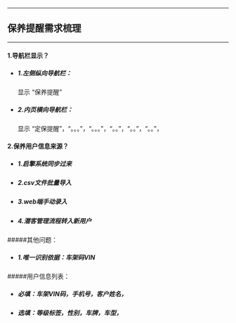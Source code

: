 -----------------
## 保养提醒需求梳理
------------------

#### 1.导航栏显示？
- ##### 1.左侧纵向导航栏：  
    显示 “保养提醒”  
    
- ##### 2.内页横向导航栏：  
    显示 “定保提醒”，“。。。”，“。。。”，“。。”，“。。”，“。。”，
    
#### 2.保养用户信息来源？
- ##### 1.启擎系统同步过来
- ##### 2.csv文件批量导入
- ##### 3.web端手动录入
- ##### 4.潜客管理流程转入新用户
#####其他问题：
 - ##### 1.唯一识别依据：车架码VIN
#####用户信息列表：
 - ##### 必填：车架VIN码，手机号，客户姓名，
 - ##### 选填：等级标签，性别，车牌，车型，
